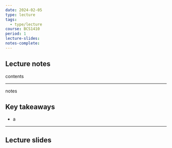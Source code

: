 ```yaml
---
date: 2024-02-05
type: lecture
tags:
  - type/lecture
course: BCS1410
period: 1
lecture-slides: 
notes-complete:
---
```

## Lecture notes
contents

- - - 
notes


## Key takeaways
- a

- - - 
## Lecture slides